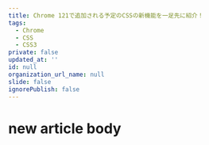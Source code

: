 ```yaml
---
title: Chrome 121で追加される予定のCSSの新機能を一足先に紹介！
tags:
  - Chrome
  - CSS
  - CSS3
private: false
updated_at: ''
id: null
organization_url_name: null
slide: false
ignorePublish: false
---
```

# new article body
